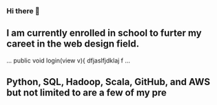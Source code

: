 ### Hi there 👋
## I am currently enrolled in school to furter my careet in the web design field.

>
...
public void login(view v){
dfjaslfjdklaj
f
...

 ## Python, SQL, Hadoop, Scala, GitHub, and AWS but not limited to are a few of my pre

